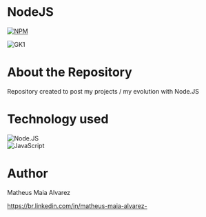# NodeJS

[![NPM](https://img.shields.io/npm/l/react)](https://github.com/MatheusAlvarez/NodeJS/blob/main/LICENSE)

![GK1](https://logospng.org/wp-content/uploads/node-js.png)

# About the Repository
Repository created to post my projects / my evolution with Node.JS

# Technology used
   ![Node.JS](https://img.shields.io/badge/-Node.JS-0D1117?style=for-the-badge&logo=node.js&labelColor=0D1117&textColor=0D1117)&nbsp;<br/>
   ![JavaScript](https://img.shields.io/badge/-JavaScript-0D1117?style=for-the-badge&logo=javascript&labelColor=0D1117&textColor=0D1117)&nbsp;<br/>

# Author
Matheus Maia Alvarez

https://br.linkedin.com/in/matheus-maia-alvarez-



